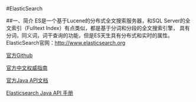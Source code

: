 #ElasticSearch

##一、简介
ES是一个基于Lucene的分布式全文搜索服务器，和SQL Server的全文索引（Fulltext Index）有点类似，都是基于分词和分段的全文搜索引擎，
具有分词，同义词，词干查询的功能，但是ES天生具有分布式和实时的属性。
ElasticSearch官网：http://www.elasticsearch.org


[官方Github](https://github.com/elastic/elasticsearch)

[官方中文权威指南](https://www.elastic.co/guide/cn/elasticsearch/guide/current/index.html)

[官方Java API文档](https://www.elastic.co/guide/en/elasticsearch/client/java-api/current/index.html)

[Elasticsearch Java API 手册](https://es.quanke.name/)